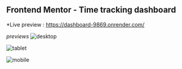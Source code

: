 ## Frontend Mentor - Time tracking dashboard

*Live preview : https://dashboard-9869.onrender.com/

*previews*
![desktop](https://github.com/projectfinalaudio/time_tracking_dashboard/blob/master/previews/preview_desktop.PNG?raw=true)

![tablet](https://github.com/projectfinalaudio/time_tracking_dashboard/blob/master/previews/preview_tablet.png?raw=true)

![mobile](https://github.com/projectfinalaudio/time_tracking_dashboard/blob/master/previews/preview_mobile.png?raw=true)

